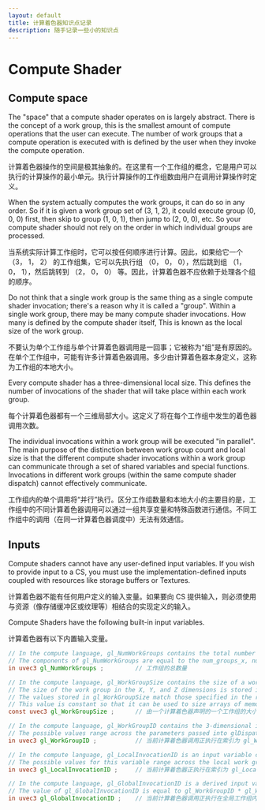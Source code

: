 ```yaml
---
layout: default
title: 计算着色器知识点记录
description: 随手记录一些小的知识点
---
```


# Compute Shader

## Compute space

The "space" that a compute shader operates on is largely abstract. There is the concept of a work group, this is the smallest amount of compute operations that the user can execute. The number of work groups that a compute operation is executed with is defined by the user when they invoke the compute operation.

计算着色器操作的空间是极其抽象的。在这里有一个工作组的概念，它是用户可以执行的计算操作的最小单元。执行计算操作的工作组数由用户在调用计算操作时定义。

When the system actually computes the work groups, it can do so in any order. So if it is given a work group set of (3, 1, 2), it could execute group (0, 0, 0) first, then skip to group (1, 0, 1), then jump to (2, 0, 0), etc. So your compute shader should not rely on the order in which individual groups are processed.

当系统实际计算工作组时，它可以按任何顺序进行计算。因此，如果给它一个 （3， 1， 2） 的工作组集，它可以先执行组 （0， 0， 0），然后跳到组 （1， 0， 1），然后跳转到 （2， 0， 0） 等。因此，计算着色器不应依赖于处理各个组的顺序。

Do not think that a single work group is the same thing as a single compute shader invocation; there's a reason why it is called a "group". Within a single work group, there may be many compute shader invocations. How many is defined by the compute shader itself, This is known as the local size of the work group.

不要认为单个工作组与单个计算着色器调用是一回事；它被称为“组”是有原因的。在单个工作组中，可能有许多计算着色器调用。多少由计算着色器本身定义，这称为工作组的本地大小。

Every compute shader has a three-dimensional local size. This defines the number of invocations of the shader that will take place within each work group.

每个计算着色器都有一个三维局部大小。这定义了将在每个工作组中发生的着色器调用次数。

The individual invocations within a work group will be executed "in parallel". The main purpose of the distinction between work group count and local size is that the different compute shader invocations within a work group can communicate through a set of shared variables and special functions. Invocations in different work groups (within the same compute shader dispatch) cannot effectively communicate. 

工作组内的单个调用将“并行”执行。区分工作组数量和本地大小的主要目的是，工作组中的不同计算着色器调用可以通过一组共享变量和特殊函数进行通信。不同工作组中的调用（在同一计算着色器调度中）无法有效通信。

## Inputs

Compute shaders cannot have any user-defined input variables. If you wish to provide input to a CS, you must use the implementation-defined inputs coupled with resources like storage buffers or Textures. 

计算着色器不能有任何用户定义的输入变量。如果要向 CS 提供输入，则必须使用与资源（像存储缓冲区或纹理等）相结合的实现定义的输入。

Compute Shaders have the following built-in input variables.

计算着色器有以下内置输入变量。


```glsl
// In the compute language, gl_NumWorkGroups contains the total number of work groups that will execute the compute shader. 
// The components of gl_NumWorkGroups are equal to the num_groups_x, num_groups_y, and num_groups_z parameters passed to the glDispatchCompute command.
in uvec3 gl_NumWorkGroups ;         // 工作组的总数量

// In the compute language, gl_WorkGroupSize contains the size of a workgroup declared by a compute shader. 
// The size of the work group in the X, Y, and Z dimensions is stored in the x, y, and z components of gl_WorkGroupSize. 
// The values stored in gl_WorkGroupSize match those specified in the required local_size_x, local_size_y, and local_size_z layout qualifiers for the current shader. 
// This value is constant so that it can be used to size arrays of memory that can be shared within the local work group.
const uvec3 gl_WorkGroupSize ;      // 由一个计算着色器声明的一个工作组的大小

// In the compute language, gl_WorkGroupID contains the 3-dimensional index of the global work group that the current compute shader invocation is executing within. 
// The possible values range across the parameters passed into glDispatchCompute, i.e., from (0, 0, 0) to (gl_NumWorkGroups.x - 1, gl_NumWorkGroups.y - 1, gl_NumWorkGroups.z - 1).
in uvec3 gl_WorkGroupID ;           // 当前计算着色器调用正执行在索引为 gl_WorkGroupID 的全局工作组内

// In the compute language, gl_LocalInvocationID is an input variable containing the n-dimensional index of the local work invocation within the work group that the current shader is executing in. 
// The possible values for this variable range across the local work group size, i.e., (0,0,0) to (gl_WorkGroupSize.x - 1, gl_WorkGroupSize.y - 1, gl_WorkGroupSize.z - 1).
in uvec3 gl_LocalInvocationID ;     // 当前计算着色器正执行在索引为 gl_LocalInvocationID 的局部工作调用内

// In the compute language, gl_GlobalInvocationID is a derived input variable containing the n-dimensional index of the work invocation within the global work group that the current shader is executing on. 
// The value of gl_GlobalInvocationID is equal to gl_WorkGroupID * gl_WorkGroupSize + gl_LocalInvocationID.
in uvec3 gl_GlobalInvocationID ;    // 当前计算着色器调用正执行在全局工作组内的索引为 gl_GlobalInvocationID 的工作调用上
```